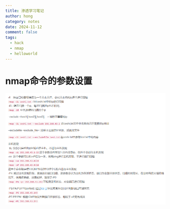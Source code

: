 ```yaml
---
title: 渗透学习笔记
author: hong
category: notes
date: 2024-11-12
comment: false
tags:
  - hack
  - nmap
  - helloworld
---
```



# nmap命令的参数设置

![标准图片插入格式](../../src/assets/img/2024-11-12-13-44-09-image.png)